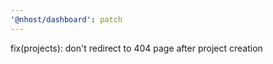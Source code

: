 ```yaml
---
'@nhost/dashboard': patch
---
```


fix(projects): don't redirect to 404 page after project creation
